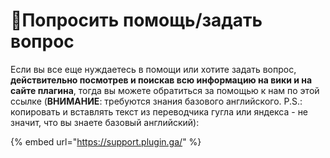 # 📕Попросить помощь/задать вопрос

Если вы все еще нуждаетесь в помощи или хотите задать вопрос, **действительно посмотрев и поискав всю информацию на вики и на сайте плагина**, тогда вы можете обратиться за помощью к нам по этой ссылке (**ВНИМАНИЕ**: требуются знания базового английского. P.S.: копировать и вставлять текст из переводчика гугла или яндекса - не значит, что вы знаете базовый английский): 

{% embed url="https://support.plugin.ga/" %}

